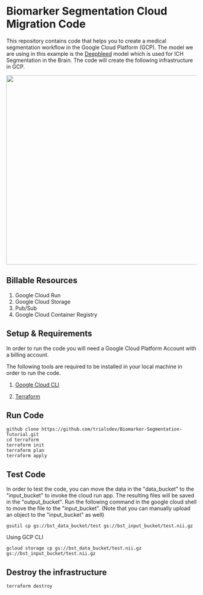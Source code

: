# Biomarker Segmentation Cloud Migration Code #

This repository contains code that helps you to create a medical segmentation workflow in the Google Cloud Platform (GCP). The model we are using in this example is the <a href = "https://github.com/msharrock/deepbleed">Deepbleed</a> model which is used for ICH Segmentation in the Brain. The code will create the following infrastructure in GCP. 

<img src = "https://user-images.githubusercontent.com/85404022/205371247-a677c4c3-1596-4b09-aebd-aa176703d24c.png" width = 750, height = 500></img>

## Billable Resources ##

1. Google Cloud Run
2. Google Cloud Storage
3. Pub/Sub
4. Google Cloud Container Registry

## Setup & Requirements ##

In order to run the code you will need a Google Cloud Platform Account with a billing account.

The following tools are required to be installed in your local machine in order to run the code.

1. <a href = "https://cloud.google.com/sdk/docs/install">Google Cloud CLI </a>

2. <a href = "https://developer.hashicorp.com/terraform/tutorials/aws-get-started/install-cli"> Terraform </a>

## Run Code ##

```
github clone https://github.com/trialsdev/Biomarker-Segmentation-Tutorial.git 
cd terraform
terraform init
terraform plan
terraform apply
```

## Test Code ##

In order to test the code, you can move the data in the "data_bucket" to the "input_bucket" to invoke the cloud run app. The resulting files will be saved in the "output_bucket". Run the following command in the google cloud shell to move the file to the "input_bucket". (Note that you can manually upload an object to the "input_bucket" as well)

```
gsutil cp gs://bst_data_bucket/test gs://bst_input_bucket/test.nii.gz
```
Using GCP CLI

```
gcloud storage cp gs://bst_data_bucket/test.nii.gz gs://bst_input_bucket/test.nii.gz
```

## Destroy the infrastructure ##

```
terraform destroy
```
